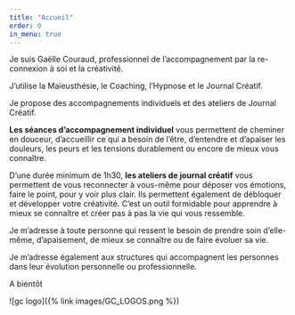 ```yaml
---
title: "Accueil"
order: 0
in_menu: true
---
```

Je suis Gaëlle Couraud, professionnel de l’accompagnement par la re-connexion à soi et la créativité. 

J’utilise la Maïeusthésie, le Coaching, l’Hypnose et le Journal Créatif. 

Je propose des accompagnements individuels et des ateliers de Journal Créatif.

**Les séances d’accompagnement individuel** vous permettent de cheminer en douceur, d’accueillir ce qui a besoin de l’être, d’entendre et d’apaiser les douleurs, les peurs et les tensions durablement ou encore de mieux vous connaître.

D’une durée minimum de 1h30, **les ateliers de journal créatif** vous permettent de vous reconnecter à vous-même pour déposer vos émotions, faire le point, pour y voir plus clair. Ils permettent également de débloquer et développer votre créativité. C’est un outil formidable pour apprendre à mieux se connaître et créer pas à pas la vie qui vous ressemble.

Je m’adresse à toute personne qui ressent le besoin de prendre soin d’elle-même, d’apaisement, de mieux se connaître ou de faire évoluer sa vie.

Je m’adresse également aux structures qui accompagnent les personnes dans leur évolution personnelle ou professionnelle.

A bientôt 

![gc logo]({% link images/GC_LOGOS.png %}) 